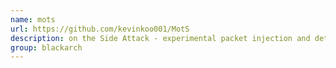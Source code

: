 ```yaml
---
name: mots
url: https://github.com/kevinkoo001/MotS
description: on the Side Attack - experimental packet injection and detection. URL : https://github.com/kevinkoo001/MotS Groups : blackarch blackarch-sniffer blackarch-networking blackarch-spoof blackarch-defensive
group: blackarch
---
```

